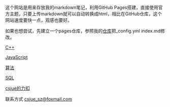 这个网站是用来存放我的markdown笔记，利用GitHub Pages搭建，直接使用官方主题，只要上传markdown就可以自动转换成html，相比在GitHub仓库，这个网站速度要快一点，观感也要好。

如果也想尝试，先建立一个pages仓库，参照我的[仓库](https://github.com/csjue/csjue.github.io)把_config.yml index.md修改。

[C++](_posts/2020-9-24-cpp.md)

[JavaScript](_posts/2020-9-25-JavaScript.md)

[算法](_posts/2020-9-25-algorithms.md)

[SQL](_posts/2020-9-25-SQL.md)

[csjue的力扣](_posts/2020-9-25-leetcode.md)

联系方式 csjue_sz@foxmail.com

